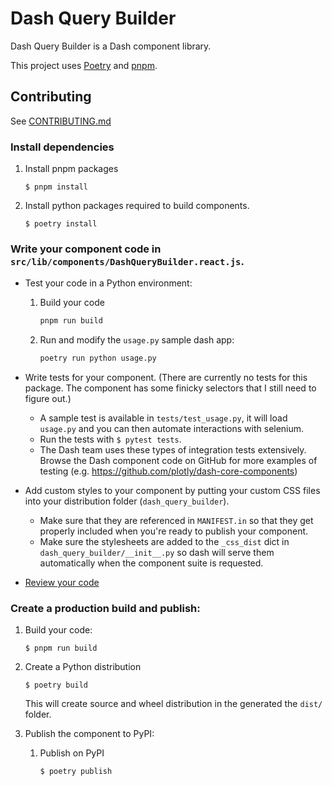 # Dash Query Builder

Dash Query Builder is a Dash component library.

This project uses [Poetry](https://python-poetry.org/docs/) and [pnpm](https://pnpm.io/).

## Contributing

See [CONTRIBUTING.md](./CONTRIBUTING.md)

### Install dependencies

1. Install pnpm packages
    ```
    $ pnpm install
    ```

2. Install python packages required to build components.
    ```
    $ poetry install
    ```

### Write your component code in `src/lib/components/DashQueryBuilder.react.js`.

- Test your code in a Python environment:
    1. Build your code

        ```bash
        pnpm run build
        ```

    2. Run and modify the `usage.py` sample dash app:

        ```bash
        poetry run python usage.py
        ```

- Write tests for your component. (There are currently no tests for this package. The component has some finicky selectors that I still need to figure out.)
  - A sample test is available in `tests/test_usage.py`, it will load `usage.py` and you can then automate interactions with selenium.
  - Run the tests with `$ pytest tests`.
  - The Dash team uses these types of integration tests extensively. Browse the Dash component code on GitHub for more examples of testing (e.g. https://github.com/plotly/dash-core-components)
- Add custom styles to your component by putting your custom CSS files into your distribution folder (`dash_query_builder`).
  - Make sure that they are referenced in `MANIFEST.in` so that they get properly included when you're ready to publish your component.
  - Make sure the stylesheets are added to the `_css_dist` dict in `dash_query_builder/__init__.py` so dash will serve them automatically when the component suite is requested.
- [Review your code](./review_checklist.md)

### Create a production build and publish:

1. Build your code:
    ```
    $ pnpm run build
    ```
2. Create a Python distribution
    ```
    $ poetry build
    ```
    This will create source and wheel distribution in the generated the `dist/` folder.

3. Publish the component to PyPI:
    1. Publish on PyPI
        ```
        $ poetry publish
        ```
